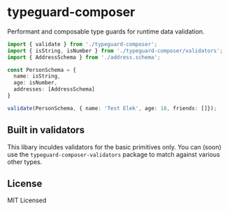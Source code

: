 # typeguard-composer

Performant and composable type guards for runtime data validation.

```ts
import { validate } from './typeguard-composer';
import { isString, isNumber } from './typeguard-composer/validators';
import { AddressSchema } from './address.schema';

const PersonSchema = {
  name: isString,
  age: isNumber,
  addresses: [AddressSchema]
}

validate(PersonSchema, { name: 'Test Elek', age: 18, friends: []});
```

## Built in validators

This libary inculdes validators for the basic primitives only. You can (soon) use the `typeguard-composer-validators` package to match against various other types.

## License

MIT Licensed
